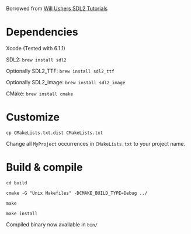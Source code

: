 Borrowed from [Will Ushers SDL2 Tutorials](http://www.willusher.io/sdl2%20tutorials/2014/03/06/lesson-0-cmake/)

# Dependencies

Xcode (Tested with 6.1.1)

SDL2: `brew install sdl2`

Optionally SDL2_TTF: `brew install sdl2_ttf`

Optionally SDL2_Image: `brew install sdl2_image`

CMake: `brew install cmake`

# Customize

`cp CMakeLists.txt.dist CMakeLists.txt`

Change all `MyProject` occurrences in `CMakeLists.txt` to your project name.

# Build & compile

`cd build`

`cmake -G "Unix Makefiles" -DCMAKE_BUILD_TYPE=Debug ../`

`make`

`make install`

Compiled binary now available in `bin/`
